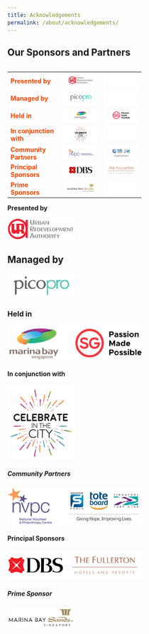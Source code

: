 ```yaml
---
title: Acknowledgements
permalink: /about/acknowledgements/
---
```


## Our Sponsors and Partners
<table class="table-v">
  <table style="width:60%">
  <tr>
    <td><font color="orangered"><b>Presented by</b></font></td>
    <td><a href="http://www.ura.gov.sg"> <img src="/images/URA170x50.png"/></a></td>
    <td><img src="/images/Blank.jpg"/></td>
  </tr>
  <tr>
    <td><font color="orangered"><b>Managed by</b></font></td>
    <td><a href="https://www.pico.com/en/"> <img src="/images/picopro170x50.png"/></a></td>
    <td><img src="/images/Blank.jpg"/></td>
  </tr>
  <tr>
    <td><font color="orangered"><b>Held in</b></font></td>
    <td><a href="https://www.ura.gov.sg/Corporate/Get-Involved/Shape-A-Distinctive-City/Explore-Our-City/Marina-Bay"> <img src="/images/MB170x50.png"/></a></td>
    <td><a href="https://www.visitsingapore.com/en/"> <img src="/images/STB170x50.png"/></a></td>
  </tr>
  <tr>
    <td><font color="orangered"><b>In conjunction with</b></font></td>
    <td><a href="http://www.ura.gov.sg"> <img src="/images/CitC_logo_170x50.png"/></a></td>
    <td><img src="/images/Blank.jpg"/></td>
  </tr>
  <tr>
    <td><font color="orangered"><b>Community Partners</b></font></td>
    <td><a href="https://www.nvpc.org.sg/"> <img src="/images/NVPC170x50.png"/></a></td>
    <td><a href="https://www.toteboard.gov.sg/"> <img src="/images/ToteBoard170x50.png"/></a></td>
  </tr>
    <tr>
    <td><font color="orangered"><b>Principal Sponsors</b></font></td>
    <td><a href="https://www.dbs.com/default.page"> <img src="/images/DBS170x50.png"/></a></td>
    <td><a href="https://www.fullertonhotels.com/"> <img src="/images/Fullerton170x50.png"/></a></td>
  </tr>
    <tr>
    <td><font color="orangered"><b>Prime Sponsors</b></font></td>
    <td><a href="https://www.marinabaysands.com/"> <img src="/images/MBS170x50.png"/></a></td>
    <td><img src="/images/Blank.jpg"/></td>
  </tr>
</table>



**Presented by**
<div style="width:30%"><a href="https://www.google.com"><img src="/images/logos/uralogo.png" alt="URA" /></a></div>

## Managed by
<div style="width:30%"><a href="https://www.google.com"><img src="/images/logos/pico.png" alt="pico" /></a></div>

### Held in
<div style="width:60%"><a href="https://www.google.com"><img src="/images/logos/marina-sg-passion.png" alt="marina-sg-passion" /></a></div>

#### In conjunction with

<div style="width:30%"><a href="https://www.google.com"><img src="/images/logos/citc.jpg" alt="celebrate-in-the-city" /></a></div>

##### Community Partners

<div style="width:60%"><a href="https://www.google.com"><img src="/images/logos/nvpc-singpools.png" alt="nvpc-singpools" /></a></div>

#### Principal Sponsors

<div style="width:60%"><a href="https://www.google.com"><img src="/images/logos/dbs-fullerton.png" alt="dbs-fullerton" /></a></div>

##### **Prime Sponsor**

<div style="width:30%"><a href="https://www.google.com"><img src="/images/logos/mbs.png" alt="marina bay sands" /></a></div>



